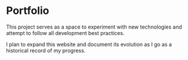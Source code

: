 # Portfolio

This project serves as a space to experiment with new technologies and attempt to follow all development best practices. 

I plan to expand this website and document its evolution as I go as a historical record of my progress. 
